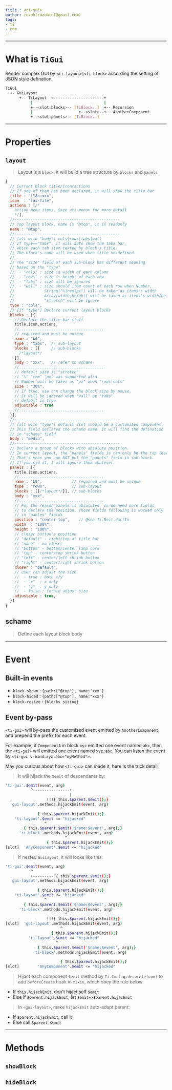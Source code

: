 ```yaml
---
title : <ti-gui>
author: zozoh(zozohtnt@gmail.com)
tags:
- ti
- com
---
```


-------------------------------------------------
# What is `TiGui`

Render complex GUI by `<ti-layout>|<ti-block>` according the setting of
JSON style defination.

```bash
TiGui
 +-- GuiLayout
      +-- TiLayout  <----------------------+
           |                               |
           +--<slot:blocks>-- [TiBlock..]  +-- Recursion
           |                    +--<slot>--+-- AnotherComponent
           +--<slot:panels>-- [TiBlock..]  
```

-------------------------------------------------
# Properties

## `layout`

> Layout is a `block`, it will build a tree structure by `blocks` and `panels`

```js
{
  // Current block title/icon/actions
  // If one of them has been declared, it will show the title bar
  title : "i18n:xxx",
  icon  : "fas-file",
  actions : [/*
    action menu items, @see <ti-menu> for more detail
    */],
  //----------------------------------------------
  // Top layout block, name is "@top", it is readonly
  name : "@top",
  //----------------------------------------------
  // [alt with "body"] cols|rows|tabs|wall
  // If type=="tabs", it will auto show the tabs bar,
  // which each tab item texted by block's title.
  // The block's name will be used when title no-defined.
  //
  // The "size" field of each sub-block has different meaning
  // based on the "type"
  //  - "cols" : size is width of each column
  //  - "rows" : size is height of each row
  //  - "tabs" : size will be ignored
  //  - "wall" : size should item count of each row when Number,
  //             String("%|rem|px") will be taken as items's width
  //             Array[width,height] will be taken as items's width/height
  //             "stretch" will be ignore
  type : "cols",
  // [If "type"] Declare current layout blocks
  blocks : [{
    // Declare the title bar stuff
    title,icon,actions,
    //.....................................
    // required and must be unique
    name : "b0",
    type : "tabs",  // sub-layout
    blocks : [{     // sub-blocks
      /*layout*/
    }],
    body : "xxx",   // refer to schame
    //.....................................
    // default size is "stretch"
    // "%" "rem" "px" was supported also.
    // Number will be taken as "px" when "rows|cols"
    size : "30%",
    // If true, use can change the block size by mouse.
    // It will be ignored when "wall" or "tabs"
    // default is true
    adjustable : true
    //.....................................
  }],
  //----------------------------------------------
  // [alt with "type"] default slot should be a customized component.
  // This field declared the schame name. It will find the defination
  // in "schame" field
  body : "media",
  //----------------------------------------------
  // Declare a group of blocks with absolute position.
  // In current layout, the "panels" fields is can only be the top leave
  // That's mean you can NOT put the "panels" field in sub-block.
  // If you did it, I will ignore them whatever
  panels : [{
    title,icon,actions,
    //.....................................
    name : "b0",             // required and must be unique
    type : "rows",           // sub-layout
    blocks : [{/*layout*/}], // sub-blocks
    body : "xxx",
    //.....................................
    // For the reason panels is absoluted, so we need more fields
    // to declare the position. Those fields following is worked only
    // in "panles" fields
    position : "center-top",    // @see Ti.Rect.doctIn
    width  : "100%",
    height : "100%",
    // closer button's position
    // "default" - right/top at title bar
    // "none" - no closer
    // "bottom" - bottom/center lamp cord
    // "top" - center/top shrink button 
    // "left" - center/left shrink button 
    // "right" - center/right shrink button 
    closer : "default",
    // user can adjust the size
    //  - true : both x/y
    //  - "x"  : x only
    //  - "y"  : y only
    //  - false : forbid adjust size
    adjustable : true,
  }]
}
```

## schame

> Define each layout block body

-------------------------------------------------
# Event

## Built-in events

- `block-shown` : `{path:["@top"], name:"xxx"}`
- `block-hided` : `{path:["@top"], name:"xxx"}`
- `block-resize` : `{blocks sizing}`

## Event by-pass

`<ti-gui>` will by-pass the customized event emitted 
by `AnotherComponent`, and prepend the prefix for each event.

For example, if `ComponentA` in block `xyz` emitted one event named `abc`,
then the `<ti-gui>` will emitted one event named `xyz:abc`. You can
listen the event by `<ti-gui v-bind:xyz:abc="myMethod">`.

May you curious about how `<ti-gui>` can made it, here is the trick detail:

> It will hijack the `$emit` of descendants by:

```bash
'ti-gui'.$emit(event, arg)
           ^----------------+
                            |
                  !!!{ this.$parent.$emit();}
  'gui-layout'.methods.hijackEmit(event, arg)
                        ^
              { this.$parent.hijackEmit();}
    'ti-layout'.$emit <= "hijacked"
                 ^
        { this.$parent.$emit('$name:$event', arg);}
      'ti-block'.methods.hijackEmit(event, arg)
                          ^
                  { this.$parent.hijackEmit();}
[slot]  'AnyComponent'.$emit <= "hijacked"
```

> If nested `GuiLayout`, it will looks like this:

```bash
'ti-gui'.$emit(event, arg)
           ^
           +--------- { this.$parent.$emit();}
  'gui-layout'.methods.hijackEmit(event, arg)
                        ^
              { this.$parent.hijackEmit();}
    'ti-layout'.$emit <= "hijacked"
                 ^
        { this.$parent.$emit('$name:$event', arg);}
      'ti-block'.methods.hijackEmit(event, arg)
                          ^
                  !!!{ this.$parent.hijackEmit();}
[slot]  'gui-layout'.methods.hijackEmit(event, arg)
                        ^
                    { this.$parent.hijackEmit();}
          'ti-layout'.$emit <= "hijacked"
                      ^
              { this.$parent.$emit('$name:$event', arg);}
            'ti-block'.methods.hijackEmit(event, arg)
                                ^
                        { this.$parent.hijackEmit();}
[slot]        'AnyComponent'.$emit <= "hijacked"
```

> Hijact each component `$emit` method by `Ti.Config.decorate(com)`
> to add `beforeCreate` hook in `mixin`, which obey the rule below:

- If `this.hijackEmit`, don't hijact self `$emit`
- Else if `$parent.hijackEmit`, let `$emit=>$parent.hijacEmit`

> In `<gui-layout>`, make `hijackEmit` auto-adapt parent:

- If `$parent.hijackEmit`, call it
- Else call `$parent.$emit`

-------------------------------------------------
# Methods

## `showBlock`

## `hideBlock`